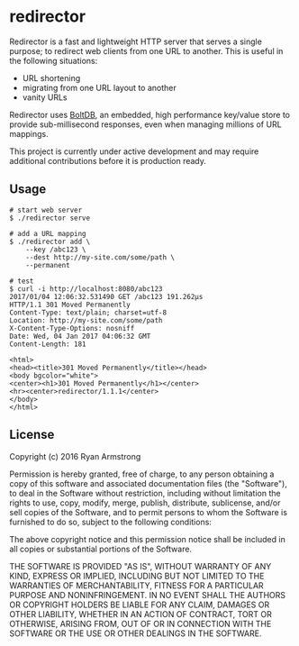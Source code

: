 # redirector

Redirector is a fast and lightweight HTTP server that serves a single purpose;
to redirect web clients from one URL to another. This is useful in the following
situations:

* URL shortening
* migrating from one URL layout to another
* vanity URLs

Redirector uses [BoltDB](https://github.com/boltdb/bolt), an embedded, high
performance key/value store to provide sub-millisecond responses, even when
managing millions of URL mappings.

This project is currently under active development and may require additional
contributions before it is production ready.


## Usage

```
# start web server
$ ./redirector serve

# add a URL mapping
$ ./redirector add \
	--key /abc123 \
	--dest http://my-site.com/some/path \
	--permanent

# test
$ curl -i http://localhost:8080/abc123
2017/01/04 12:06:32.531490 GET /abc123 191.262µs
HTTP/1.1 301 Moved Permanently
Content-Type: text/plain; charset=utf-8
Location: http://my-site.com/some/path
X-Content-Type-Options: nosniff
Date: Wed, 04 Jan 2017 04:06:32 GMT
Content-Length: 181

<html>
<head><title>301 Moved Permanently</title></head>
<body bgcolor="white">
<center><h1>301 Moved Permanently</h1></center>
<hr><center>redirector/1.1.1</center>
</body>
</html>

```


## License
Copyright (c) 2016 Ryan Armstrong

Permission is hereby granted, free of charge, to any person obtaining a copy of
this software and associated documentation files (the "Software"), to deal in
the Software without restriction, including without limitation the rights to
use, copy, modify, merge, publish, distribute, sublicense, and/or sell copies of
the Software, and to permit persons to whom the Software is furnished to do so,
subject to the following conditions:

The above copyright notice and this permission notice shall be included in all
copies or substantial portions of the Software.

THE SOFTWARE IS PROVIDED "AS IS", WITHOUT WARRANTY OF ANY KIND, EXPRESS OR
IMPLIED, INCLUDING BUT NOT LIMITED TO THE WARRANTIES OF MERCHANTABILITY, FITNESS
FOR A PARTICULAR PURPOSE AND NONINFRINGEMENT. IN NO EVENT SHALL THE AUTHORS OR
COPYRIGHT HOLDERS BE LIABLE FOR ANY CLAIM, DAMAGES OR OTHER LIABILITY, WHETHER
IN AN ACTION OF CONTRACT, TORT OR OTHERWISE, ARISING FROM, OUT OF OR IN
CONNECTION WITH THE SOFTWARE OR THE USE OR OTHER DEALINGS IN THE SOFTWARE.
